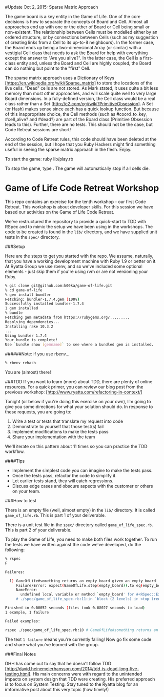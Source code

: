 #Update Oct 2, 2015: Sparse Matrix Approach

The game board is a key entity in the Game of Life. One of the core decisions is how to separate the concepts of Board and Cell. Almost all approaches end up with one or the other of Board or Cell being small or non-existent. The relationship between Cells must be modelled either by an ordered structure, or by connections between Cells (such as my suggestion of creating links from a Cell to its up-to-8 neighbours). In the former case, the Board ends up being a two-dimensional Array (or similar) with a vestigial Cell class that needs to ask the Board for help with everything except the answer to "Are you alive?". In the latter case, the Cell is a first-class entity and, unless the Board and Cell are highly coupled, the Board can do nothing but point to the "first" Cell.

The sparse matrix approach uses a Dictionary of Keys [https://en.wikipedia.org/wiki/Sparse_matrix] to store the locations of the live cells. "Dead" cells are not stored. As Mark stated, it uses quite a bit less memory than most other approaches, and will scale quite well to very large Board dimensions. In a fully-defined version, the Cell class would be a real class rather than a Set [http://c2.com/cgi/wiki?PrimitiveObsession]. A Set (or Hash) makes sense since each has a quick lookup function. But because of this inappropriate choice, the Cell methods (such as #coord_to_key, #cell_alive? and #dead?) are part of the Board class (Primitive Obsession leads to this). Further, there are no tests. This should not be the case, but Code Retreat sessions are short!

According to Code Retreat rules, this code should have been deleted at the end of the session, but I hope that you Ruby Hackers might find something useful in seeing the sparse matrix approach in the flesh. Enjoy.

To start the game:
ruby lib/play.rb

To stop the game, type <Ctrl-C>. The game will automatically stop if all cells die.


Game of Life Code Retreat Workshop
==================================

This repo contains an exercise for the tenth workshop - our first Code Retreat. This workshop is about developer skills. For this session we have based our activities on the Game of Life Code Retreat.

We've restructured the repository to provide a quick-start to TDD with RSpec and to mimic the setup we have been using in the workshops. The code to be created is found in the ``lib/`` directory, and we have supplied unit tests in the ``spec/`` directory.

###Setup

Here are the steps to get you started with the repo. We assume, naturally, that you have a working development machine with Ruby 1.9 or better on it. At Ryatta Group we use rbenv, and so we've included some optional elements - just skip them if you're using rvm or are not versioning your Ruby.

```sh
% git clone git@github.com:k00ka/game-of-life.git
% cd game-of-life
% gem install bundler
Fetching: bundler-1.7.4.gem (100%)
Successfully installed bundler-1.7.4
1 gem installed
% bundle
Fetching gem metadata from https://rubygems.org/.........
Resolving dependencies...
Installing rake 10.3.2
...
Using bundler 1.7.4
Your bundle is complete!
Use `bundle show [gemname]` to see where a bundled gem is installed.
```
######Note: if you use rbenv...
```sh
% rbenv rehash
```
You are (almost) there!

###TDD
If you want to learn (more) about TDD, there are plenty of online resources. For a quick primer, you can review our blog post from the previous workshop: [http://www.ryatta.com/refactoring-in-context/]

Tonight (or below if you're doing this exercise on your own), I’m going to give you some directions for what your solution should do. In response to these requests, you are going to:

1. Write a test or tests that translate my request into code
1. Demonstrate to yourself that those test(s) fail
1. Implement modifications to make the tests pass
1. Share your implementation with the team

We'll iterate on this pattern about 11 times so you can practice the TDD workflow.

####Tips
* Implement the simplest code you can imagine to make the tests pass.
* Once the tests pass, refactor the code to simplify it.
* Let earlier tests stand, they will catch regressions.
* Discuss edge cases and obscure aspects with the customer or others on your team.

###How to test

There is an empty file (well, almost empty) in the ``lib/`` directory. It is called ``game_of_life.rb``. This is part 1 of your deliverable.

There is a unit test file in the ``spec/`` directory called ``game_of_life_spec.rb``. This is part 2 of your deliverable.

To play the Game of Life, you need to make both files work together.
To run the tests we have written against the code we've developed, do the following:
```sh
% rspec
F

Failures:

  1) GameOfLife#something returns an empty board given an empty board
     Failure/Error: expect(GameOfLife.step(empty_board)).to eq(empty_board)
     NameError:
       undefined local variable or method `empty_board' for #<RSpec::ExampleGroups::GameOfLifeSomething:0x007faad89e3ec0>
     # ./spec/game_of_life_spec.rb:11:in `block (2 levels) in <top (required)>'

Finished in 0.00052 seconds (files took 0.08027 seconds to load)
1 example, 1 failure

Failed examples:

rspec ./spec/game_of_life_spec.rb:10 # GameOfLife#something returns an empty board given an empty board
```

The text ``1 failure`` means you're currently failing! Now go fix some code and share what you've learned with the group.

###Final Notes

DHH has come out to say that he doesn't follow TDD [http://david.heinemeierhansson.com/2014/tdd-is-dead-long-live-testing.html]. His main concerns were with regard to the unintended impacts on system design that TDD were creating. His preferred approach is to focus on System Testing. Stay tuned to the Ryatta blog for an imformative post about this very topic (how timely!)
